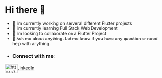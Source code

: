 # Hi there 👋

- 🔭 I’m currently working on serveral different Flutter projects
- 🌱 I’m currently learning Full Stack Web Development
- 👯 I’m looking to collaborate on a Flutter Project
- 💬 Ask me about anything. Let me know if you have any question or need help with anything.
- <h3 align="left">Connect with me:</h3>
<p align="left">
<a href="https://www.linkedin.com/in/huzaifa-azhar-tarar-bb4b6b99/" target="blank"><img align="center" src="https://raw.githubusercontent.com/rahuldkjain/github-profile-readme-generator/master/src/images/icons/Social/linked-in-alt.svg" alt="https://www.linkedin.com/in/huzaifa-azhar-tarar-bb4b6b99/" height="30" width="40" />LinkedIn</a>
</p>
<!--
- 🤔 I’m looking for help with
 -->
<!--
- 📫 How to reach me: Contact me on 
- 😄 Pronouns: ...
- ⚡ Fun fact: ...
-->
